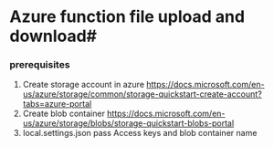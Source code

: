 # Azure function file upload and download#
### prerequisites
1. Create storage account in azure
   https://docs.microsoft.com/en-us/azure/storage/common/storage-quickstart-create-account?tabs=azure-portal
2. Create blob container 
 https://docs.microsoft.com/en-us/azure/storage/blobs/storage-quickstart-blobs-portal
3. local.settings.json pass Access keys and blob container name
